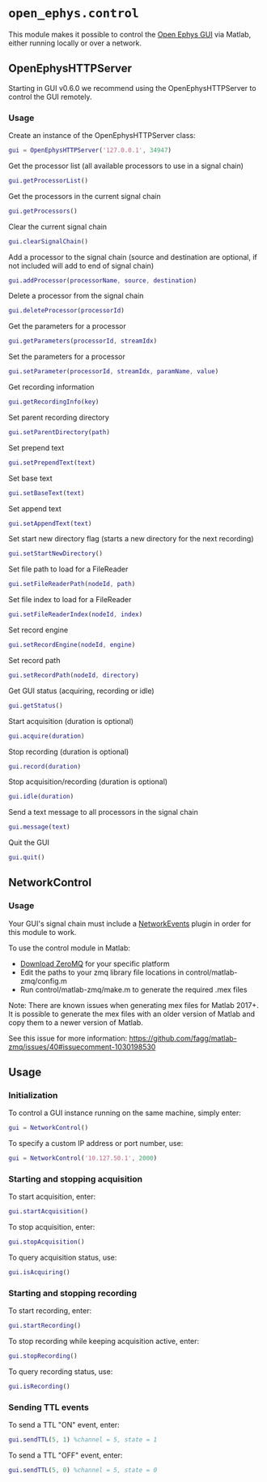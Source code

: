 # `open_ephys.control`

This module makes it possible to control the [Open Ephys GUI](https://open-ephys.org/gui) via Matlab, either running locally or over a network.

## OpenEphysHTTPServer

Starting in GUI v0.6.0 we recommend using the OpenEphysHTTPServer to control the GUI remotely. 

### Usage

Create an instance of the OpenEphysHTTPServer class:

```matlab
gui = OpenEphysHTTPServer('127.0.0.1', 34947)
```

Get the processor list (all available processors to use in a signal chain)

```matlab
gui.getProcessorList()
```

Get the processors in the current signal chain

```matlab
gui.getProcessors()
```

Clear the current signal chain

```matlab
gui.clearSignalChain()
```

Add a processor to the signal chain (source and destination are optional, if not included will add to end of signal chain)

```matlab
gui.addProcessor(processorName, source, destination)
```

Delete a processor from the signal chain

```matlab
gui.deleteProcessor(processorId)
```

Get the parameters for a processor

```matlab
gui.getParameters(processorId, streamIdx)
```

Set the parameters for a processor

```matlab
gui.setParameter(processorId, streamIdx, paramName, value)
```

Get recording information

```matlab
gui.getRecordingInfo(key)
```

Set parent recording directory
    
```matlab
gui.setParentDirectory(path)
```

Set prepend text

```matlab
gui.setPrependText(text)
```

Set base text

```matlab
gui.setBaseText(text)
```

Set append text

```matlab
gui.setAppendText(text)
```

Set start new directory flag (starts a new directory for the next recording)

```matlab
gui.setStartNewDirectory()
```

Set file path to load for a FileReader

```matlab
gui.setFileReaderPath(nodeId, path)
```

Set file index to load for a FileReader

```matlab
gui.setFileReaderIndex(nodeId, index)
```

Set record engine

```matlab
gui.setRecordEngine(nodeId, engine)
```

Set record path

```matlab
gui.setRecordPath(nodeId, directory)
```

Get GUI status (acquiring, recording or idle)

```matlab
gui.getStatus()
```

Start acquisition (duration is optional)

```matlab
gui.acquire(duration)
```

Stop recording (duration is optional)

```matlab
gui.record(duration)
```

Stop acquisition/recording (duration is optional)

```matlab
gui.idle(duration)
```

Send a text message to all processors in the signal chain

```matlab
gui.message(text)
```

Quit the GUI

```matlab
gui.quit()
```

## NetworkControl

### Usage

Your GUI's signal chain must include a [NetworkEvents](https://open-ephys.github.io/gui-docs/User-Manual/Plugins/Network-Events.html) plugin in order for this module to work.

To use the control module in Matlab:

- [Download ZeroMQ](https://zeromq.org/download/) for your specific platform
- Edit the paths to your zmq library file locations in control/matlab-zmq/config.m
- Run control/matlab-zmq/make.m to generate the required .mex files

Note: There are known issues when generating mex files for Matlab 2017+. It is possible to generate the mex files with an older version of Matlab and copy them to a newer version of Matlab. 

See this issue for more information:
https://github.com/fagg/matlab-zmq/issues/40#issuecomment-1030198530 

## Usage

### Initialization

To control a GUI instance running on the same machine, simply enter:

```matlab
gui = NetworkControl()
```

To specify a custom IP address or port number, use:

```matlab
gui = NetworkControl('10.127.50.1', 2000)
```

### Starting and stopping acquisition

To start acquisition, enter:

```matlab
gui.startAcquisition()
```

To stop acquisition, enter:

```matlab
gui.stopAcquisition()
```
    
To query acquisition status, use:

```matlab
gui.isAcquiring()
```

### Starting and stopping recording

To start recording, enter:

```matlab
gui.startRecording()
```

To stop recording while keeping acquisition active, enter:

```matlab
gui.stopRecording()
```
    
To query recording status, use:

```matlab
gui.isRecording()
```

### Sending TTL events

To send a TTL "ON" event, enter:

```matlab
gui.sendTTL(5, 1) %channel = 5, state = 1
```

To send a TTL "OFF" event, enter:

```matlab
gui.sendTTL(5, 0) %channel = 5, state = 0
```
